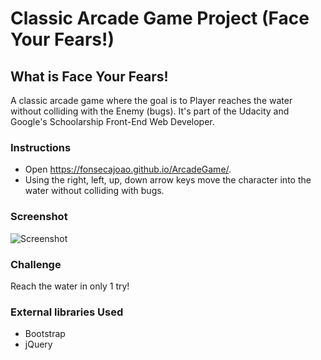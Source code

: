 # Classic Arcade Game Project (Face Your Fears!)

## What is Face Your Fears!

A classic arcade game where the goal is to Player reaches the water without
colliding with the Enemy (bugs).
It's part of the Udacity and Google's Schoolarship Front-End Web Developer.

### Instructions

* Open https://fonsecajoao.github.io/ArcadeGame/.
* Using the right, left, up, down arrow keys move the character into the water
  without colliding with bugs.

### Screenshot

![Screenshot](images/screenshot.png "Screenshot of the game")

### Challenge

Reach the water in only 1 try!

### External libraries Used

* Bootstrap
* jQuery
